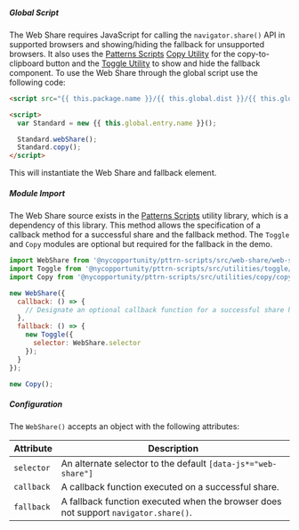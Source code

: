 <!-- Headers start with h5 ##### -->

##### Global Script

The Web Share requires JavaScript for calling the `navigator.share()` API in supported browsers and showing/hiding the fallback for unsupported browsers. It also uses the <a href="https://github.com/CityOfNewYork/patterns-scripts/" target="_blank" rel="noopener nofollow">Patterns Scripts</a> <a href="https://github.com/CityOfNewYork/patterns-scripts/tree/main/src/copy" target="_blank" rel="noopener nofollow">Copy Utility</a> for the copy-to-clipboard button and the <a href="https://github.com/CityOfNewYork/patterns-scripts/tree/main/src/toggle" target="_blank" rel="noopener nofollow">Toggle Utility</a> to show and hide the fallback component. To use the Web Share through the global script use the following code:

```html
<script src="{{ this.package.name }}/{{ this.global.dist }}/{{ this.global.entry.scripts }}"></script>

<script>
  var Standard = new {{ this.global.entry.name }}();

  Standard.webShare();
  Standard.copy();
</script>
```

This will instantiate the Web Share and fallback element.

##### Module Import

The Web Share source exists in the <a href="https://github.com/CityOfNewYork/patterns-scripts/" target="_blank" rel="noopener nofollow">Patterns Scripts</a> utility library, which is a dependency of this library. This method allows the specification of a callback method for a successful share and the fallback method. The `Toggle` and `Copy` modules are optional but required for the fallback in the demo.

```javascript
import WebShare from '@nycopportunity/pttrn-scripts/src/web-share/web-share';
import Toggle from '@nycopportunity/pttrn-scripts/src/utilities/toggle/toggle';
import Copy from '@nycopportunity/pttrn-scripts/src/utilities/copy/copy';

new WebShare({
  callback: () => {
    // Designate an optional callback function for a successful share here
  },
  fallback: () => {
    new Toggle({
      selector: WebShare.selector
    });
  }
});

new Copy();
```

##### Configuration

The `WebShare()` accepts an object with the following attributes:

Attribute    | Description
-------------|-
`selector`   | An alternate selector to the default `[data-js*="web-share"]`
`callback`   | A callback function executed on a successful share.
`fallback`   | A fallback function executed when the browser does not support `navigator.share()`.
